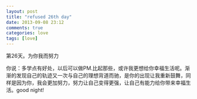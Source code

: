 ```yaml
---
layout: post
title: "refused 26th day"
date: 2013-09-08 23:12
comments: true
categories: love
tags: [love]
---
```

第26天。为你我而努力<br>
<!--more-->
你说：多学点有好处，以后可以做PM.比起那些，或许我更想给你幸福生活呢。渐渐的发现自己的轨迹又一次与自己的理想背道而驰，是你的出现让我重新鼓舞，同样是因为你，我会更加努力，努力让自己变得更强，让自己有能力给你带来幸福生活。good night!
